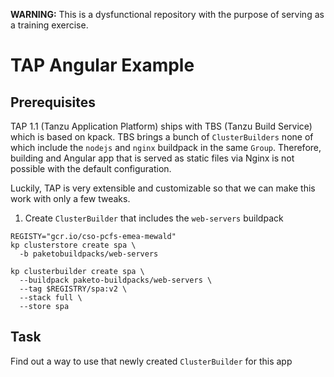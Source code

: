 **WARNING:** This is a dysfunctional repository with the purpose of serving as a training exercise.


# TAP Angular Example

## Prerequisites

TAP 1.1 (Tanzu Application Platform) ships with TBS (Tanzu Build Service) which
is based on kpack. TBS brings a bunch of `ClusterBuilders` none of which
include the `nodejs` and `nginx` buildpack in the same `Group`. Therefore,
building and Angular app that is served as static files via Nginx is not
possible with the default configuration.

Luckily, TAP is very extensible and customizable so that we can make this work
with only a few tweaks.

1. Create `ClusterBuilder` that includes the `web-servers` buildpack
```
REGISTY="gcr.io/cso-pcfs-emea-mewald"
kp clusterstore create spa \
  -b paketobuildpacks/web-servers

kp clusterbuilder create spa \
  --buildpack paketo-buildpacks/web-servers \
  --tag $REGISTRY/spa:v2 \
  --stack full \
  --store spa
```

## Task
Find out a way to use that newly created `ClusterBuilder` for this app

